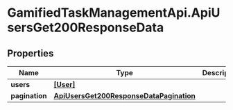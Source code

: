 # GamifiedTaskManagementApi.ApiUsersGet200ResponseData

## Properties

Name | Type | Description | Notes
------------ | ------------- | ------------- | -------------
**users** | [**[User]**](User.md) |  | [optional] 
**pagination** | [**ApiUsersGet200ResponseDataPagination**](ApiUsersGet200ResponseDataPagination.md) |  | [optional] 


